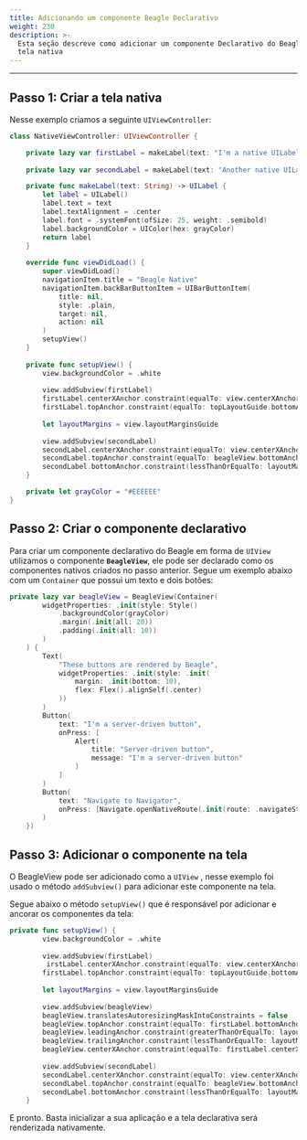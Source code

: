 ```yaml
---
title: Adicionando um componente Beagle Declarativo
weight: 230
description: >-
  Esta seção descreve como adicionar um componente Declarativo do Beagle a uma
  tela nativa
---
```


---

## Passo 1: Criar a tela nativa

Nesse exemplo criamos a seguinte `UIViewController`:

```swift
class NativeViewController: UIViewController {

    private lazy var firstLabel = makeLabel(text: "I'm a native UILabel")
    
    private lazy var secondLabel = makeLabel(text: "Another native UILabel")

    private func makeLabel(text: String) -> UILabel {
        let label = UILabel()
        label.text = text
        label.textAlignment = .center
        label.font = .systemFont(ofSize: 25, weight: .semibold)
        label.backgroundColor = UIColor(hex: grayColor)
        return label
    }
    
    override func viewDidLoad() {
        super.viewDidLoad()
        navigationItem.title = "Beagle Native"
        navigationItem.backBarButtonItem = UIBarButtonItem(
            title: nil, 
            style: .plain, 
            target: nil, 
            action: nil
        )
        setupView()
    }
    
    private func setupView() {
        view.backgroundColor = .white
        
        view.addSubview(firstLabel)
        firstLabel.centerXAnchor.constraint(equalTo: view.centerXAnchor).isActive = true
        firstLabel.topAnchor.constraint(equalTo: topLayoutGuide.bottomAnchor, constant: 50).isActive = true
        
        let layoutMargins = view.layoutMarginsGuide
        
        view.addSubview(secondLabel)
        secondLabel.centerXAnchor.constraint(equalTo: view.centerXAnchor).isActive = true
        secondLabel.topAnchor.constraint(equalTo: beagleView.bottomAnchor, constant: 30).isActive = true
        secondLabel.bottomAnchor.constraint(lessThanOrEqualTo: layoutMargins.bottomAnchor).isActive = true
    }

    private let grayColor = "#EEEEEE"
}
```

## Passo 2: Criar o componente declarativo

Para criar um componente declarativo do Beagle em forma de `UIView` utilizamos o componente **`BeagleView`**, ele pode ser declarado como os componentes nativos criados no passo anterior. Segue um exemplo abaixo com um `Container` que possui um texto e dois botões:

```swift
private lazy var beagleView = BeagleView(Container(
        widgetProperties: .init(style: Style()
            .backgroundColor(grayColor)
            .margin(.init(all: 20))
            .padding(.init(all: 10))
        )
    ) {
        Text(
            "These buttons are rendered by Beagle",
            widgetProperties: .init(style: .init(
                margin: .init(bottom: 10),
                flex: Flex().alignSelf(.center)
            ))
        )
        Button(
            text: "I'm a server-driven button",
            onPress: [
                Alert(
                    title: "Server-driven button", 
                    message: "I'm a server-driven button"
                )
            ]
        )
        Button(
            text: "Navigate to Navigator",
            onPress: [Navigate.openNativeRoute(.init(route: .navigateStep1Endpoint))]
        )
    })
```

## Passo 3: Adicionar o componente na tela

O BeagleView pode ser adicionado como a `UIView` , nesse exemplo foi usado o método `addSubview()` para adicionar este componente na tela.

Segue abaixo o método `setupView()` que é responsável por adicionar e ancorar os componentes da tela:

```swift
private func setupView() {
        view.backgroundColor = .white
        
        view.addSubview(firstLabel)
         irstLabel.centerXAnchor.constraint(equalTo: view.centerXAnchor).isActive = true
        firstLabel.topAnchor.constraint(equalTo: topLayoutGuide.bottomAnchor, constant: 50).isActive = true
        
        let layoutMargins = view.layoutMarginsGuide
        
        view.addSubview(beagleView)
        beagleView.translatesAutoresizingMaskIntoConstraints = false
        beagleView.topAnchor.constraint(equalTo: firstLabel.bottomAnchor, constant: 50).isActive = true
        beagleView.leadingAnchor.constraint(greaterThanOrEqualTo: layoutMargins.leadingAnchor).isActive = true
        beagleView.trailingAnchor.constraint(lessThanOrEqualTo: layoutMargins.trailingAnchor).isActive = true
        beagleView.centerXAnchor.constraint(equalTo: firstLabel.centerXAnchor).isActive = true
                
        view.addSubview(secondLabel)
        secondLabel.centerXAnchor.constraint(equalTo: view.centerXAnchor).isActive = true
        secondLabel.topAnchor.constraint(equalTo: beagleView.bottomAnchor, constant: 30).isActive = true
        secondLabel.bottomAnchor.constraint(lessThanOrEqualTo: layoutMargins.bottomAnchor).isActive = true
    }
```

E pronto. Basta inicializar a sua aplicação e a tela declarativa será renderizada nativamente.

